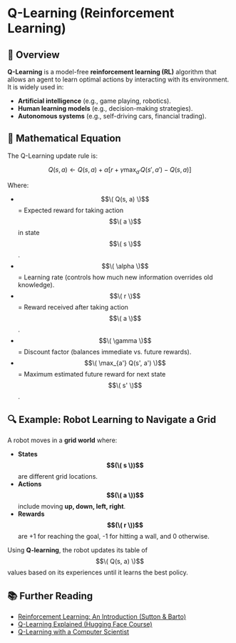 # Q-Learning (Reinforcement Learning)

## 📌 Overview
**Q-Learning** is a model-free **reinforcement learning (RL)** algorithm that allows an agent to learn optimal actions by interacting with its environment. It is widely used in:
- **Artificial intelligence** (e.g., game playing, robotics).
- **Human learning models** (e.g., decision-making strategies).
- **Autonomous systems** (e.g., self-driving cars, financial trading).

## 📖 Mathematical Equation
The Q-Learning update rule is:

$$Q(s, a) \leftarrow Q(s, a) + \alpha \left[ r + \gamma \max_{a'} Q(s', a') - Q(s, a) \right]$$

Where:
- $$\( Q(s, a) \)$$ = Expected reward for taking action $$\( a \)$$ in state $$\( s \)$$.
- $$\( \alpha \)$$ = Learning rate (controls how much new information overrides old knowledge).
- $$\( r \)$$ = Reward received after taking action $$\( a \)$$.
- $$\( \gamma \)$$ = Discount factor (balances immediate vs. future rewards).
- $$\( \max_{a'} Q(s', a') \)$$ = Maximum estimated future reward for next state $$\( s' \)$$.

## 🔍 Example: Robot Learning to Navigate a Grid
A robot moves in a **grid world** where:
- **States $$(\( s \))$$** are different grid locations.
- **Actions $$(\( a \))$$** include moving **up, down, left, right**.
- **Rewards $$(\( r \))$$** are +1 for reaching the goal, -1 for hitting a wall, and 0 otherwise.

Using **Q-learning**, the robot updates its table of $$\( Q(s, a) \)$$ values based on its experiences until it learns the best policy.

## 📚 Further Reading
- [Reinforcement Learning: An Introduction (Sutton & Barto)](http://incompleteideas.net/book/the-book-2nd.html)
- [Q-Learning Explained (Hugging Face Course)](https://huggingface.co/learn/deep-rl-course/unit2/q-learning)
- [Q-Learning with a Computer Scientist](https://www.youtube.com/watch?v=wN3rxIKmMgE)
